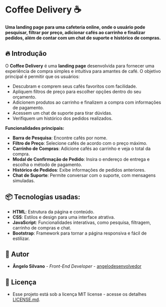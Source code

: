 # Coffee Delivery ☕️

**Uma landing page para uma cafeteria online, onde o usuário pode pesquisar, filtrar por preço, adicionar cafés ao carrinho e finalizar pedidos, além de contar com um chat de suporte e histórico de compras.**

## 🔥 Introdução

O **Coffee Delivery** é uma **landing page** desenvolvida para fornecer uma experiência de compra simples e intuitiva para amantes de café. O objetivo principal é permitir que os usuários:

- Descubram e comprem seus cafés favoritos com facilidade.
- Apliquem filtros de preço para escolher opções dentro do seu orçamento.
- Adicionem produtos ao carrinho e finalizem a compra com informações de pagamento.
- Acessem um chat de suporte para tirar dúvidas.
- Verifiquem um histórico dos pedidos realizados.

**Funcionalidades principais:**
- **Barra de Pesquisa**: Encontre cafés por nome.
- **Filtro de Preço**: Selecione cafés de acordo com o preço máximo.
- **Carrinho de Compras**: Adicione cafés ao carrinho e veja o total da compra.
- **Modal de Confirmação de Pedido**: Insira o endereço de entrega e escolha o método de pagamento.
- **Histórico de Pedidos**: Exibe informações de pedidos anteriores.
- **Chat de Suporte**: Permite conversar com o suporte, com mensagens simuladas.

## 📦 Tecnologias usadas:
- **HTML**: Estrutura da página e conteúdo.
- **CSS**: Estilos e design para uma interface atrativa.
- **JavaScript**: Funcionalidades interativas, como pesquisa, filtragem, carrinho de compras e chat.
- **Bootstrap**: Framework para tornar a página responsiva e fácil de estilizar.

## 👷 Autor  

- **Ângelo Silvano**  - *Front-End Developer* - [angelodesenvolvedor](https://github.com/angelodesenvolvedor)  

## 📄 Licença  

- Esse projeto está sob a licença MIT license - acesse os detalhes [LICENSE.md](https://github.com/angelodesenvolvedor/CoffeeDelivery/tree/master?tab=License-1-ov-file).  
